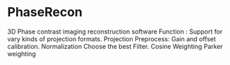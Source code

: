 PhaseRecon
==========

3D Phase contrast imaging reconstruction software
	Function : 
        Support for vary kinds of projection formats.
        Projection Preprocess:
          Gain and offset calibration.
          Normalization
        Choose the best Filter. 
          Cosine Weighting
          Parker weighting
          
